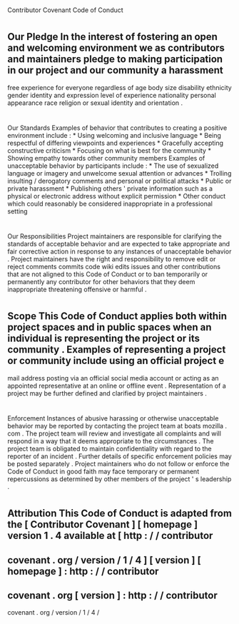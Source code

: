 #
Contributor
Covenant
Code
of
Conduct
#
#
Our
Pledge
In
the
interest
of
fostering
an
open
and
welcoming
environment
we
as
contributors
and
maintainers
pledge
to
making
participation
in
our
project
and
our
community
a
harassment
-
free
experience
for
everyone
regardless
of
age
body
size
disability
ethnicity
gender
identity
and
expression
level
of
experience
nationality
personal
appearance
race
religion
or
sexual
identity
and
orientation
.
#
#
Our
Standards
Examples
of
behavior
that
contributes
to
creating
a
positive
environment
include
:
*
Using
welcoming
and
inclusive
language
*
Being
respectful
of
differing
viewpoints
and
experiences
*
Gracefully
accepting
constructive
criticism
*
Focusing
on
what
is
best
for
the
community
*
Showing
empathy
towards
other
community
members
Examples
of
unacceptable
behavior
by
participants
include
:
*
The
use
of
sexualized
language
or
imagery
and
unwelcome
sexual
attention
or
advances
*
Trolling
insulting
/
derogatory
comments
and
personal
or
political
attacks
*
Public
or
private
harassment
*
Publishing
others
'
private
information
such
as
a
physical
or
electronic
address
without
explicit
permission
*
Other
conduct
which
could
reasonably
be
considered
inappropriate
in
a
professional
setting
#
#
Our
Responsibilities
Project
maintainers
are
responsible
for
clarifying
the
standards
of
acceptable
behavior
and
are
expected
to
take
appropriate
and
fair
corrective
action
in
response
to
any
instances
of
unacceptable
behavior
.
Project
maintainers
have
the
right
and
responsibility
to
remove
edit
or
reject
comments
commits
code
wiki
edits
issues
and
other
contributions
that
are
not
aligned
to
this
Code
of
Conduct
or
to
ban
temporarily
or
permanently
any
contributor
for
other
behaviors
that
they
deem
inappropriate
threatening
offensive
or
harmful
.
#
#
Scope
This
Code
of
Conduct
applies
both
within
project
spaces
and
in
public
spaces
when
an
individual
is
representing
the
project
or
its
community
.
Examples
of
representing
a
project
or
community
include
using
an
official
project
e
-
mail
address
posting
via
an
official
social
media
account
or
acting
as
an
appointed
representative
at
an
online
or
offline
event
.
Representation
of
a
project
may
be
further
defined
and
clarified
by
project
maintainers
.
#
#
Enforcement
Instances
of
abusive
harassing
or
otherwise
unacceptable
behavior
may
be
reported
by
contacting
the
project
team
at
boats
mozilla
.
com
.
The
project
team
will
review
and
investigate
all
complaints
and
will
respond
in
a
way
that
it
deems
appropriate
to
the
circumstances
.
The
project
team
is
obligated
to
maintain
confidentiality
with
regard
to
the
reporter
of
an
incident
.
Further
details
of
specific
enforcement
policies
may
be
posted
separately
.
Project
maintainers
who
do
not
follow
or
enforce
the
Code
of
Conduct
in
good
faith
may
face
temporary
or
permanent
repercussions
as
determined
by
other
members
of
the
project
'
s
leadership
.
#
#
Attribution
This
Code
of
Conduct
is
adapted
from
the
[
Contributor
Covenant
]
[
homepage
]
version
1
.
4
available
at
[
http
:
/
/
contributor
-
covenant
.
org
/
version
/
1
/
4
]
[
version
]
[
homepage
]
:
http
:
/
/
contributor
-
covenant
.
org
[
version
]
:
http
:
/
/
contributor
-
covenant
.
org
/
version
/
1
/
4
/
